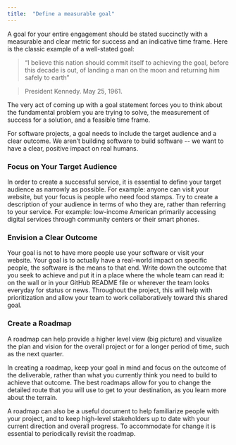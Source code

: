 ```yaml
---
title:  "Define a measurable goal"
---
```

A goal for your entire engagement should be stated succinctly with a measurable and clear metric for success and an indicative time frame. Here is the classic example of a well-stated goal:

>“I believe this nation should commit itself to achieving the goal, before this decade is out, of landing a man on the moon and returning him safely to earth”

>President Kennedy. May 25, 1961.

The very act of coming up with a goal statement forces you to think about the fundamental problem you are trying to solve, the measurement of success for a solution, and a feasible time frame.  

For software projects, a goal needs to include the target audience and a clear outcome.  We aren’t building software to build software -- we want to have a clear, positive impact on real humans.

### Focus on Your Target Audience
In order to create a successful service, it is essential to define your target audience as narrowly as possible.  For example:  anyone can visit your website, but your focus is people who need food stamps.  Try to create a description of your audience in terms of who they are, rather than referring to your service. For example: low-income American primarily accessing digital services through community centers or their smart phones.

### Envision a Clear Outcome
Your goal is not to have more people use your software or visit your website.  Your goal is to actually have a real-world impact on specific people, the software is the means to that end.  Write down the outcome that you seek to achieve and put it in a place where the whole team can read it: on the wall or in your GitHub README file or wherever the team looks everyday for status or news. Throughout the project, this will help with prioritization and allow your team to work collaboratively toward this shared goal.

### Create a Roadmap
A roadmap can help provide a higher level view (big picture) and visualize the plan and vision for the overall project or for a longer period of time, such as the next quarter.

In creating a roadmap, keep your goal in mind and focus on the outcome of the deliverable, rather than what you currently think you need to build to achieve that outcome.  The best roadmaps allow for you to change the detailed route that you will use to get to your destination, as you learn more about the terrain.

A roadmap can also be a useful document to help familiarize people with your project, and to keep high-level stakeholders up to date with your current direction and overall progress. To accommodate for change it is essential to periodically revisit the roadmap.
